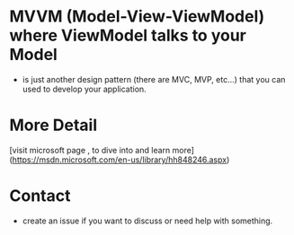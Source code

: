 # MVVM (Model-View-ViewModel) where ViewModel talks to your Model

- is just another design pattern (there are MVC, MVP, etc...) that you can used to develop your application. 

# More Detail 

[visit microsoft page , to dive into and learn more] (https://msdn.microsoft.com/en-us/library/hh848246.aspx)


# Contact 

- create an issue if you want to discuss or need help with something.
